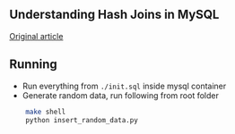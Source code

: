 ## Understanding Hash Joins in MySQL

[Original article](https://www.percona.com/blog/2019/10/30/understanding-hash-joins-in-mysql-8/)

## Running

- Run everything from `./init.sql` inside mysql container
- Generate random data, run following from root folder

```bash
    make shell
    python insert_random_data.py
```
